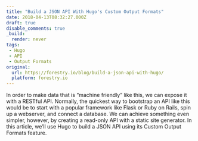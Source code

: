 ```yaml
---
title: "Build a JSON API With Hugo's Custom Output Formats"
date: 2018-04-13T08:32:27.000Z
draft: true
disable_comments: true
_build:
  render: never
tags:
 - Hugo
 - API
 - Output Formats
original: 
  url: https://forestry.io/blog/build-a-json-api-with-hugo/
  platform: forestry.io
---
```


In order to make data that is “machine friendly” like this, we can expose it with a RESTful API. Normally, the quickest way to bootstrap an API like this would be to start with a popular framework like Flask or Ruby on Rails, spin up a webserver, and connect a database. We can achieve something even simpler, however, by creating a read-only API with a static site generator. In this article, we’ll use Hugo to build a JSON API using its Custom Output Formats feature.